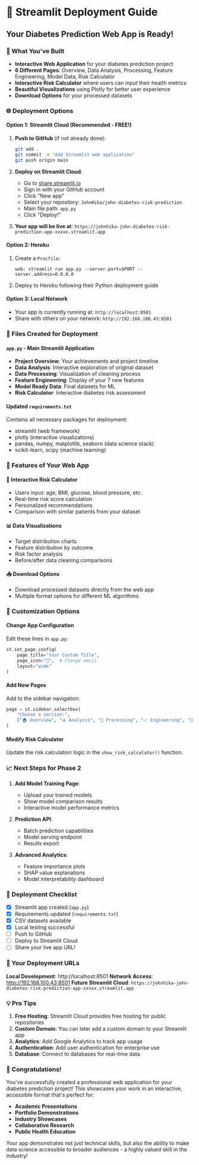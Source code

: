 # 🚀 Streamlit Deployment Guide

## Your Diabetes Prediction Web App is Ready!

### 🎯 What You've Built
- **Interactive Web Application** for your diabetes prediction project
- **6 Different Pages**: Overview, Data Analysis, Processing, Feature Engineering, Model Data, Risk Calculator
- **Interactive Risk Calculator** where users can input their health metrics
- **Beautiful Visualizations** using Plotly for better user experience
- **Download Options** for your processed datasets

### 🌐 Deployment Options

#### Option 1: Streamlit Cloud (Recommended - FREE!)

1. **Push to GitHub** (if not already done):
   ```bash
   git add .
   git commit -m "Add Streamlit web application"
   git push origin main
   ```

2. **Deploy on Streamlit Cloud**:
   - Go to [share.streamlit.io](https://share.streamlit.io)
   - Sign in with your GitHub account
   - Click "New app"
   - Select your repository: `JohnHika/john-diabetes-risk-prediction`
   - Main file path: `app.py`
   - Click "Deploy!"

3. **Your app will be live at**: 
   `https://johnhika-john-diabetes-risk-prediction-app-xxxxx.streamlit.app`

#### Option 2: Heroku
1. Create a `Procfile`:
   ```
   web: streamlit run app.py --server.port=$PORT --server.address=0.0.0.0
   ```
2. Deploy to Heroku following their Python deployment guide

#### Option 3: Local Network
- Your app is currently running at: `http://localhost:8501`
- Share with others on your network: `http://192.168.100.43:8501`

### 📁 Files Created for Deployment

#### `app.py` - Main Streamlit Application
- **Project Overview**: Your achievements and project timeline
- **Data Analysis**: Interactive exploration of original dataset
- **Data Processing**: Visualization of cleaning process
- **Feature Engineering**: Display of your 7 new features
- **Model Ready Data**: Final datasets for ML
- **Risk Calculator**: Interactive diabetes risk assessment

#### Updated `requirements.txt`
Contains all necessary packages for deployment:
- streamlit (web framework)
- plotly (interactive visualizations) 
- pandas, numpy, matplotlib, seaborn (data science stack)
- scikit-learn, scipy (machine learning)

### 🎨 Features of Your Web App

#### 📱 Interactive Risk Calculator
- Users input: age, BMI, glucose, blood pressure, etc.
- Real-time risk score calculation
- Personalized recommendations
- Comparison with similar patients from your dataset

#### 📊 Data Visualizations
- Target distribution charts
- Feature distribution by outcome
- Risk factor analysis
- Before/after data cleaning comparisons

#### 📥 Download Options
- Download processed datasets directly from the web app
- Multiple format options for different ML algorithms

### 🔧 Customization Options

#### Change App Configuration
Edit these lines in `app.py`:
```python
st.set_page_config(
    page_title="Your Custom Title",
    page_icon="🎯",  # Change emoji
    layout="wide"
)
```

#### Add New Pages
Add to the sidebar navigation:
```python
page = st.sidebar.selectbox(
    "Choose a section:",
    ["🏠 Overview", "📊 Analysis", "🔧 Processing", "📈 Engineering", "🚀 Data", "📱 Calculator", "🆕 Your New Page"]
)
```

#### Modify Risk Calculator
Update the risk calculation logic in the `show_risk_calculator()` function.

### 📈 Next Steps for Phase 2

1. **Add Model Training Page**:
   - Upload your trained models
   - Show model comparison results
   - Interactive model performance metrics

2. **Prediction API**:
   - Batch prediction capabilities
   - Model serving endpoint
   - Results export

3. **Advanced Analytics**:
   - Feature importance plots
   - SHAP value explanations
   - Model interpretability dashboard

### 🎯 Deployment Checklist

- [x] Streamlit app created (`app.py`)
- [x] Requirements updated (`requirements.txt`)
- [x] CSV datasets available
- [x] Local testing successful
- [ ] Push to GitHub
- [ ] Deploy to Streamlit Cloud
- [ ] Share your live app URL!

### 🔗 Your Deployment URLs

**Local Development**: http://localhost:8501
**Network Access**: http://192.168.100.43:8501
**Future Streamlit Cloud**: `https://johnhika-john-diabetes-risk-prediction-app-xxxxx.streamlit.app`

### 💡 Pro Tips

1. **Free Hosting**: Streamlit Cloud provides free hosting for public repositories
2. **Custom Domain**: You can later add a custom domain to your Streamlit app
3. **Analytics**: Add Google Analytics to track app usage
4. **Authentication**: Add user authentication for enterprise use
5. **Database**: Connect to databases for real-time data

### 🎉 Congratulations!

You've successfully created a professional web application for your diabetes prediction project! This showcases your work in an interactive, accessible format that's perfect for:

- **Academic Presentations**
- **Portfolio Demonstrations** 
- **Industry Showcases**
- **Collaborative Research**
- **Public Health Education**

Your app demonstrates not just technical skills, but also the ability to make data science accessible to broader audiences - a highly valued skill in the industry!
